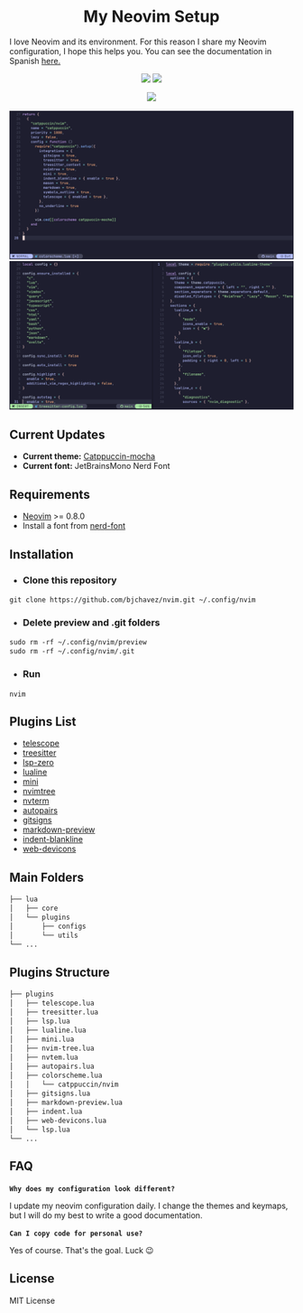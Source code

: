 <div align="center">
  <h1>My Neovim Setup</h1>
  <p align="left">I love Neovim and its environment. For this reason I share my Neovim configuration, I hope this helps you.
    You can see the documentation in Spanish <a href="/docs/README_es.md">here.</a></p>
  <p align="center">
    <img src="https://img.shields.io/badge/Lua-2C2D72?style=for-the-badge&logo=lua&logoColor=white"/>
    <img src="https://img.shields.io/badge/Linux-FCC624?style=for-the-badge&logo=linux&logoColor=black"/>
  </p>
  <p>
    <img src="https://img.shields.io/badge/Maintained%3F-yes-green.svg"/>
  </p>
  <p>
    <img src="https://raw.githubusercontent.com/bjchavez/nvim/main/preview/preview.png"/>
    <img src="https://raw.githubusercontent.com/bjchavez/nvim/main/preview/preview-02.png"/>
  </p>
</div>

## Current Updates

- **Current theme:** [Catppuccin-mocha](https://github.com/catppuccin/nvim)
- **Current font:** JetBrainsMono Nerd Font

## Requirements

- [Neovim](https://neovim.io/) >= 0.8.0
- Install a font from [nerd-font](https://www.nerdfonts.com/)

## Installation

- ### Clone this repository
```
git clone https://github.com/bjchavez/nvim.git ~/.config/nvim
```
- ### Delete preview and .git folders
```
sudo rm -rf ~/.config/nvim/preview
sudo rm -rf ~/.config/nvim/.git
```
- ### Run
```
nvim
```

## Plugins List

- [telescope](https://github.com/nvim-telescope/telescope.nvim)
- [treesitter](https://github.com/nvim-treesitter/nvim-treesitter)
- [lsp-zero](https://github.com/VonHeikemen/lsp-zero.nvim)
- [lualine](https://github.com/nvim-lualine/lualine.nvim)
- [mini](https://github.com/echasnovski/mini.nvim)
- [nvimtree](https://github.com/nvim-tree/nvim-tree.lua)
- [nvterm](https://github.com/NvChad/nvterm)
- [autopairs](https://github.com/windwp/nvim-autopairs)
- [gitsigns](https://github.com/lewis6991/gitsigns.nvim)
- [markdown-preview](https://github.com/iamcco/markdown-preview.nvim)
- [indent-blankline](https://github.com/lukas-reineke/indent-blankline.nvim)
- [web-devicons](https://github.com/nvim-tree/nvim-web-devicons)

## Main Folders
```
├── lua
│   ├── core
│   └── plugins
│       ├── configs
│       └── utils
└── ...
```

## Plugins Structure

```
├── plugins
│   ├── telescope.lua
│   ├── treesitter.lua
│   ├── lsp.lua
│   ├── lualine.lua
│   ├── mini.lua
│   ├── nvim-tree.lua
│   ├── nvtem.lua
│   ├── autopairs.lua
│   ├── colorscheme.lua
│   │   └── catppuccin/nvim
│   ├── gitsigns.lua
│   ├── markdown-preview.lua
│   ├── indent.lua
│   ├── web-devicons.lua
│   └── lsp.lua
└── ...
```

## FAQ

**```Why does my configuration look different?```**

I update my neovim configuration daily. I change the themes and keymaps, but I will do my best to write a good documentation.

**```Can I copy code for personal use? ```**

Yes of course. That's the goal. Luck 😉

## License

MIT License

